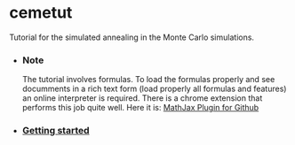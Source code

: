 # cemetut

Tutorial for the simulated annealing in the Monte Carlo simulations.

* ### Note

  The tutorial involves formulas. To load the formulas properly and see documments in a rich text form (load properly all formulas and features) an online interpreter is required. There is a chrome extension that performs this job quite well. Here it is: [MathJax Plugin for Github](https://chrome.google.com/webstore/detail/mathjax-plugin-for-github/ioemnmodlmafdkllaclgeombjnmnbima?hl=en)

* ### [Getting started](/frontpage.md)

